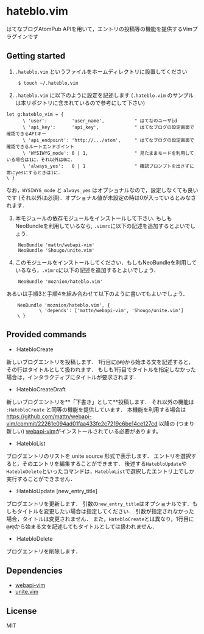 hateblo.vim
===========

はてなブログAtomPub APIを用いて，エントリの投稿等の機能を提供するVimプラグインです

Getting started
---------------

1. `.hateblo.vim` というファイルをホームディレクトリに設置してください

        $ touch ~/.hateblo.vim

2. `.hateblo.vim` に以下のように設定を記述します (`.hateblo.vim` のサンプルは本リポジトリに含まれているので参考にして下さい)

 ```vim
 let g:hateblo_vim = {
       \ 'user':         'user_name',           " はてなのユーザid
       \ 'api_key':      'api_key',             " はてなブログの設定画面で確認できるAPIキー
       \ 'api_endpoint': 'http://.../atom',     " はてなブログの設定画面で確認できるルートエンドポイント
       \ 'WYSIWYG_mode': 0 | 1,                 " 見たままモードを利用している場合は1に．それ以外は0に．
       \ 'always_yes':   0 | 1                  " 確認プロンプトを出さずに常にyesにするときは1に．
 \ }
 ```

 なお，`WYSIWYG_mode` と `always_yes` はオプショナルなので，設定しなくても良いです (それ以外は必須)．オプショナル値が未設定の時は0が入っているとみなされます．

3. 本モジュールの依存モジュールをインストールして下さい. もしもNeoBundleを利用しているなら, `.vimrc`に以下の記述を追加するとよいでしょう．

        NeoBundle 'mattn/webapi-vim'
        NeoBundle 'Shougo/unite.vim'

4. このモジュールをインストールしてください．もしもNeoBundleを利用しているなら，`.vimrc`に以下の記述を追加するとよいでしょう．

        NeoBundle 'moznion/hateblo.vim'

 あるいは手順3と手順4を組み合わせて以下のように書いてもよいでしょう．

        NeoBundle 'moznion/hateblo.vim', {
                \ 'depends': ['mattn/webapi-vim', 'Shougo/unite.vim']
        \ }

Provided commands
-----------------

- :HatebloCreate

新しいブログエントリを投稿します．
1行目に`@#@`から始まる文を記述すると，その行はタイトルとして扱われます．
もしも1行目でタイトルを指定しなかった場合は，インタラクティブにタイトルが要求されます．

- :HatebloCreateDraft

新しいブログエントリを**「下書き」として**投稿します．
それ以外の機能は `:HatebloCreate` と同等の機能を提供しています．
本機能を利用する場合は https://github.com/mattn/webapi-vim/commit/22261e094ad01faa433fe2c7219c6be14ce127cd 以降の (つまり新しい) [webapi-vim](https://github.com/mattn/webapi-vim)がインストールされている必要があります。

- :HatebloList

ブログエントリのリストを unite source 形式で表示します．
エントリを選択すると，そのエントリを編集することができます．
後述する`HatebloUpdate`や`HatebloDelete`といったコマンドは，`HatebloList`で選択したエントリ上でしか実行することができません．

- :HatebloUpdate [new_entry_title]

ブログエントリを更新します．
引数の`new_entry_title`はオプショナルです．もしもタイトルを変更したい場合は指定してください．
引数が指定されなかった場合，タイトルは変更されません．
また，`HatebloCreate`とは異なり，1行目に`@#@`から始まる文を記述してもタイトルとしては扱われません．

- :HatebloDelete

ブログエントリを削除します．

Dependencies
------------

- [webapi-vim](https://github.com/mattn/webapi-vim)
- [unite.vim](https://github.com/Shougo/unite.vim)

License
-------

MIT
